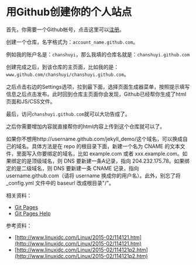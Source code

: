 # 用Github创建你的个人站点

首先，你需要一个Github帐号，点击这里可以[注册](https://www.github.com/)。

创建一个仓库，名字格式为：`account_name.github.com`。

例如我的账户名是：`chanshuyi`，那么我填的仓库名就是：`chanshuyi.github.com`

创建完成之后，到该仓库的主页面，比如我的是：`www.github.com/chanshuyi/chanshuyi.github.com`。

之后点击右边的Settings选项，拉到最下面，选择页面生成器菜单，按照提示填写信息之后点击发布。此时回到仓库主页面你会发现，Github已经帮你生成了html页面和JS/CSS文件。

最后，访问`chanshuyi.github.com`就可以大功告成了。

之后你需要增加内容就直接帮你的html内容上传到这个仓库就可以了。

如果你不想用http://username.github.com/jekyll_demo/这个域名，可以换成自己的域名。具体方法是在 repo 的根目录下面，新建一个名为 CNAME 的文本文件，里面写入你要绑定的域名，比如 example.com 或者 xxx.example.com。如果绑定的是顶级域名，则 DNS 要新建一条A记录，指向 204.232.175.78。如果绑定的是二级域名，则 DNS 要新建一条 CNAME 记录，指向 username.github.com（请将 username 换成你的用户名）。此外，别忘了将_config.yml 文件中的 baseurl 改成根目录"/"。

相关资料：   
- [Git Pages](https://pages.github.com/)
- [Git Pages Help](https://help.github.com/categories/github-pages-basics/)

参考资料：   
- [http://www.linuxidc.com/Linux/2015-02/114121.htm](http://www.linuxidc.com/Linux/2015-02/114121.htm)   
- [http://www.linuxidc.com/Linux/2015-02/114121p2.htm](http://www.linuxidc.com/Linux/2015-02/114121p2.htm)

